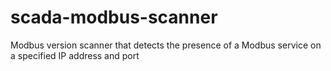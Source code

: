 # scada-modbus-scanner
Modbus version scanner that detects the presence of a Modbus service on a specified IP address and port
